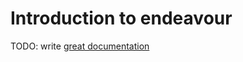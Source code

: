 # Introduction to endeavour

TODO: write [great documentation](http://jacobian.org/writing/great-documentation/what-to-write/)
